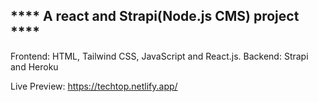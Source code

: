 **** A react and Strapi(Node.js CMS) project ****
-----------------------------------------------------

Frontend: HTML, Tailwind CSS, JavaScript and React.js.
Backend: Strapi and Heroku

Live Preview: https://techtop.netlify.app/

